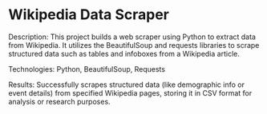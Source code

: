 # Wikipedia Data Scraper

Description:
This project builds a web scraper using Python to extract data from Wikipedia. It utilizes the BeautifulSoup and requests libraries to scrape structured data such as tables and infoboxes from a Wikipedia article.

Technologies: Python, BeautifulSoup, Requests

Results: Successfully scrapes structured data (like demographic info or event details) from specified Wikipedia pages, storing it in CSV format for analysis or research purposes.
